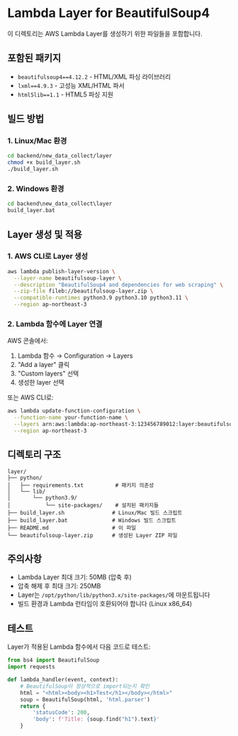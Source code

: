 # Lambda Layer for BeautifulSoup4

이 디렉토리는 AWS Lambda Layer를 생성하기 위한 파일들을 포함합니다.

## 포함된 패키지
- `beautifulsoup4==4.12.2` - HTML/XML 파싱 라이브러리
- `lxml==4.9.3` - 고성능 XML/HTML 파서
- `html5lib==1.1` - HTML5 파싱 지원

## 빌드 방법

### 1. Linux/Mac 환경
```bash
cd backend/new_data_collect/layer
chmod +x build_layer.sh
./build_layer.sh
```

### 2. Windows 환경
```cmd
cd backend\new_data_collect\layer
build_layer.bat
```

## Layer 생성 및 적용

### 1. AWS CLI로 Layer 생성
```bash
aws lambda publish-layer-version \
  --layer-name beautifulsoup-layer \
  --description "BeautifulSoup4 and dependencies for web scraping" \
  --zip-file fileb://beautifulsoup-layer.zip \
  --compatible-runtimes python3.9 python3.10 python3.11 \
  --region ap-northeast-3
```

### 2. Lambda 함수에 Layer 연결
AWS 콘솔에서:
1. Lambda 함수 → Configuration → Layers
2. "Add a layer" 클릭
3. "Custom layers" 선택
4. 생성한 layer 선택

또는 AWS CLI로:
```bash
aws lambda update-function-configuration \
  --function-name your-function-name \
  --layers arn:aws:lambda:ap-northeast-3:123456789012:layer:beautifulsoup-layer:1 \
  --region ap-northeast-3
```

## 디렉토리 구조
```
layer/
├── python/
│   ├── requirements.txt          # 패키지 의존성
│   └── lib/
│       └── python3.9/
│           └── site-packages/    # 설치된 패키지들
├── build_layer.sh               # Linux/Mac 빌드 스크립트
├── build_layer.bat              # Windows 빌드 스크립트
├── README.md                    # 이 파일
└── beautifulsoup-layer.zip      # 생성된 Layer ZIP 파일
```

## 주의사항
- Lambda Layer 최대 크기: 50MB (압축 후)
- 압축 해제 후 최대 크기: 250MB
- Layer는 `/opt/python/lib/python3.x/site-packages/`에 마운트됩니다
- 빌드 환경과 Lambda 런타임이 호환되어야 합니다 (Linux x86_64)

## 테스트
Layer가 적용된 Lambda 함수에서 다음 코드로 테스트:
```python
from bs4 import BeautifulSoup
import requests

def lambda_handler(event, context):
    # BeautifulSoup이 정상적으로 import되는지 확인
    html = "<html><body><h1>Test</h1></body></html>"
    soup = BeautifulSoup(html, 'html.parser')
    return {
        'statusCode': 200,
        'body': f'Title: {soup.find("h1").text}'
    }
```